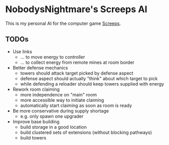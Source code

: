 # NobodysNightmare's Screeps AI

This is my personal AI for the computer game [Screeps](https://screeps.com).

## TODOs

* Use links
    * ... to move energy to controller
    * ... to collect energy from remote mines at room border
* Better defense mechanics
    * towers should attack target picked by defense aspect
    * defense aspect should actually "think" about which target to pick
    * while defending a reloader should keep towers supplied with energy
* Rework room claiming
    * more independence on "main" room
    * more accessible way to initiate claiming
    * automatically start claiming as soon as room is ready
* Be more conservative during supply shortage
    * e.g. only spawn one upgrader
* Improve base building
    * build storage in a good location
    * build clustered sets of extensions (without blocking pathways)
    * build towers
